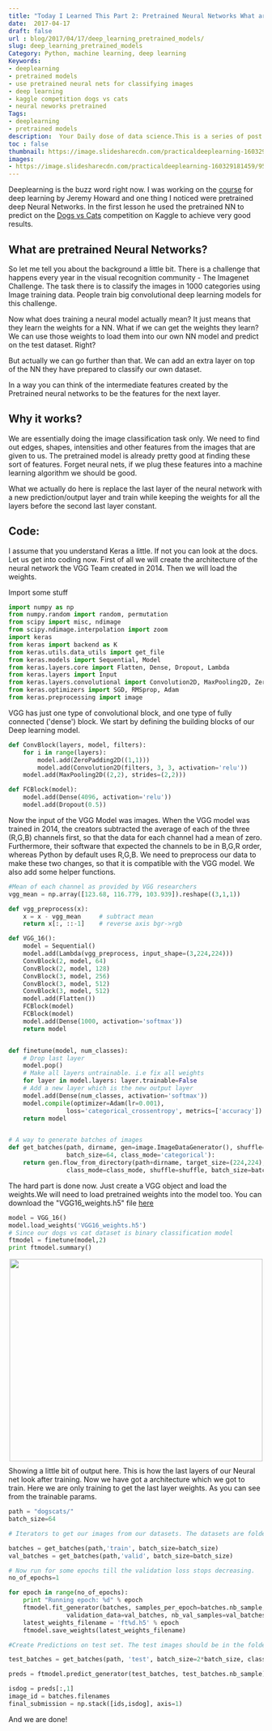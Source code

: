 ```yaml
---
title: "Today I Learned This Part 2: Pretrained Neural Networks What are they?"
date:  2017-04-17
draft: false
url : blog/2017/04/17/deep_learning_pretrained_models/
slug: deep_learning_pretrained_models
Category: Python, machine learning, deep learning
Keywords: 
- deeplearning
- pretrained models
- use pretrained neural nets for classifying images
- deep learning
- kaggle competition dogs vs cats
- neural neworks pretrained
Tags: 
- deeplearning
- pretrained models
description:  Your Daily dose of data science.This is a series of post in which I write about the things I learn almost everyday. This post particularly provides a way to use pretrained neural nets for classifying images.
toc : false
thumbnail: https://image.slidesharecdn.com/practicaldeeplearning-160329181459/95/practical-deep-learning-16-638.jpg
images:
- https://image.slidesharecdn.com/practicaldeeplearning-160329181459/95/practical-deep-learning-16-638.jpg
---
```


Deeplearning is the buzz word right now. I was working on the [course](http://www.fast.ai/) for deep learning by Jeremy Howard and one thing I noticed were pretrained deep Neural Networks. In the first lesson he used the pretrained NN to predict on the [Dogs vs Cats](https://www.kaggle.com/c/dogs-vs-cats) competition on Kaggle to achieve very good results.

## What are pretrained Neural Networks?

So let me tell you about the background a little bit. There is a challenge that happens every year in the visual recognition community - The Imagenet Challenge. The task there is to classify the images in 1000 categories using Image training data. People train big convolutional deep learning models for this challenge.

Now what does training a neural model actually mean? It just means that they learn the weights for a NN. What if we can get the weights they learn? We can use those weights to load them into our own NN model and predict on the test dataset. Right?

But actually we can go further than that. We can add an extra layer on top of the NN they have prepared to classify our own dataset.

In a way you can think of the intermediate features created by the Pretrained neural networks to be the features for the next layer.

## Why it works?

We are essentially doing the image classification task only. We need to find out edges, shapes, intensities and other features from the images that are given to us. The pretrained model is already pretty good at finding these sort of features. Forget neural nets, if we plug these features into a machine learning algorithm we should be good.

What we actually do here is replace the last layer of the neural network with a new prediction/output layer and train while keeping the weights for all the layers before the second last layer constant.

## Code:

I assume that you understand Keras a little. If not you can look at the docs.
Let us get into coding now. First of all we will create the architecture of the neural network the VGG Team created in 2014. Then we will load the weights.

Import some stuff

```py
import numpy as np
from numpy.random import random, permutation
from scipy import misc, ndimage
from scipy.ndimage.interpolation import zoom
import keras
from keras import backend as K
from keras.utils.data_utils import get_file
from keras.models import Sequential, Model
from keras.layers.core import Flatten, Dense, Dropout, Lambda
from keras.layers import Input
from keras.layers.convolutional import Convolution2D, MaxPooling2D, ZeroPadding2D
from keras.optimizers import SGD, RMSprop, Adam
from keras.preprocessing import image
```

VGG has just one type of convolutional block, and one type of fully connected ('dense') block. We start by defining the building blocks of our Deep learning model.

```py
def ConvBlock(layers, model, filters):
    for i in range(layers):
        model.add(ZeroPadding2D((1,1)))
        model.add(Convolution2D(filters, 3, 3, activation='relu'))
    model.add(MaxPooling2D((2,2), strides=(2,2)))

def FCBlock(model):
    model.add(Dense(4096, activation='relu'))
    model.add(Dropout(0.5))
```

<script src="//z-na.amazon-adsystem.com/widgets/onejs?MarketPlace=US&adInstanceId=c4ca54df-6d53-4362-92c0-13cb9977639e"></script>

Now the input of the VGG Model was images. When the VGG model was trained in 2014, the creators subtracted the average of each of the three (R,G,B) channels first, so that the data for each channel had a mean of zero. Furthermore, their software that expected the channels to be in B,G,R order, whereas Python by default uses R,G,B. We need to preprocess our data to make these two changes, so that it is compatible with the VGG model. We also add some helper functions.

```py
#Mean of each channel as provided by VGG researchers
vgg_mean = np.array([123.68, 116.779, 103.939]).reshape((3,1,1))

def vgg_preprocess(x):
    x = x - vgg_mean     # subtract mean
    return x[:, ::-1]    # reverse axis bgr->rgb

def VGG_16():
    model = Sequential()
    model.add(Lambda(vgg_preprocess, input_shape=(3,224,224)))
    ConvBlock(2, model, 64)
    ConvBlock(2, model, 128)
    ConvBlock(3, model, 256)
    ConvBlock(3, model, 512)
    ConvBlock(3, model, 512)
    model.add(Flatten())
    FCBlock(model)
    FCBlock(model)
    model.add(Dense(1000, activation='softmax'))
    return model


def finetune(model, num_classes):
    # Drop last layer
    model.pop()
    # Make all layers untrainable. i.e fix all weights
    for layer in model.layers: layer.trainable=False
    # Add a new layer which is the new output layer
    model.add(Dense(num_classes, activation='softmax'))
    model.compile(optimizer=Adam(lr=0.001),
                loss='categorical_crossentropy', metrics=['accuracy'])
    return model


# A way to generate batches of images
def get_batches(path, dirname, gen=image.ImageDataGenerator(), shuffle=True,
                batch_size=64, class_mode='categorical'):
    return gen.flow_from_directory(path+dirname, target_size=(224,224),
                class_mode=class_mode, shuffle=shuffle, batch_size=batch_size)
```

The hard part is done now. Just create a VGG object and load the weights.We will need to load pretrained weights into the model too. You can download the "VGG16_weights.h5" file [here](https://drive.google.com/file/d/0Bz7KyqmuGsilT0J5dmRCM0ROVHc/view)


```py
model = VGG_16()
model.load_weights('VGG16_weights.h5')
# Since our dogs vs cat dataset is binary classification model
ftmodel = finetune(model,2)
print ftmodel.summary()
```

<div style="margin-top: 9px; margin-bottom: 10px;">
<center><img src="/images/keras_net.png"  height="400" width="500" ></center>
</div>
Showing a little bit of output here. This is how the last layers of our Neural net look after training. Now we have got a architecture which we got to train. Here we are only training to get the last layer weights. As you can see from the trainable params.

```py
path = "dogscats/"
batch_size=64

# Iterators to get our images from our datasets. The datasets are folders named train and valid. Both folder contain two directories 'dogs' and 'cats'. In each directory the corresponding images are kept.

batches = get_batches(path,'train', batch_size=batch_size)
val_batches = get_batches(path,'valid', batch_size=batch_size)

# Now run for some epochs till the validation loss stops decreasing.
no_of_epochs=1

for epoch in range(no_of_epochs):
    print "Running epoch: %d" % epoch
    ftmodel.fit_generator(batches, samples_per_epoch=batches.nb_sample, nb_epoch=1,
                validation_data=val_batches, nb_val_samples=val_batches.nb_sample)
    latest_weights_filename = 'ft%d.h5' % epoch
    ftmodel.save_weights(latest_weights_filename)

#Create Predictions on test set. The test images should be in the folder dogscats/test/test_images/ , which is a single directory containing all images.

test_batches = get_batches(path, 'test', batch_size=2*batch_size, class_mode=None)

preds = ftmodel.predict_generator(test_batches, test_batches.nb_sample)

isdog = preds[:,1]
image_id = batches.filenames
final_submission = np.stack([ids,isdog], axis=1)
```

And we are done!

